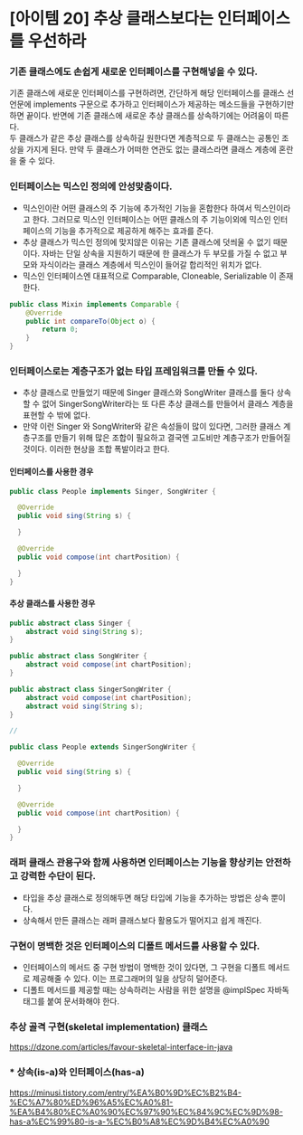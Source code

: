 # [아이템 20] 추상 클래스보다는 인터페이스를 우선하라


### 기존 클래스에도 손쉽게 새로운 인터페이스를 구현해넣을 수 있다.
기존 클래스에 새로운 인터페이스를 구현하려면, 간단하게 해당 인터페이스를 클래스 선언문에 implements 구문으로 추가하고 인터페이스가 제공하는 메소드들을 구현하기만 하면 끝이다. 반면에 기존 클래스에 새로운 추상 클래스를 상속하기에는 어려움이 따른다.   
두 클래스가 같은 추상 클래스를 상속하길 원한다면 계층적으로 두 클래스는 공통인 조상을 가지게 된다. 만약 두 클래스가 어떠한 연관도 없는 클래스라면 클래스 계층에 혼란을 줄 수 있다.


### 인터페이스는 믹스인 정의에 안성맞춤이다.
- 믹스인이란 어떤 클래스의 주 기능에 추가적인 기능을 혼합한다 하여서 믹스인이라고 한다. 그러므로 믹스인 인터페이스는 어떤 클래스의 주 기능이외에 믹스인 인터페이스의 기능을 추가적으로 제공하게 해주는 효과를 준다.   
- 추상 클래스가 믹스인 정의에 맞지않은 이유는 기존 클래스에 덧씌울 수 없기 때문이다. 자바는 단일 상속을 지원하기 때문에 한 클래스가 두 부모를 가질 수 없고 부모와 자식이라는 클래스 계층에서 믹스인이 들어갈 합리적인 위치가 없다.
- 믹스인 인터페이스엔 대표적으로 Comparable, Cloneable, Serializable 이 존재한다.

```java
public class Mixin implements Comparable {
	@Override
	public int compareTo(Object o) {
    	return 0;
    }
}
```

### 인터페이스로는 계층구조가 없는 타입 프레임워크를 만들 수 있다.
- 추상 클래스로 만들었기 때문에 Singer 클래스와 SongWriter 클래스를 둘다 상속할 수 없어 SingerSongWriter라는 또 다른 추상 클래스를 만들어서 클래스 계층을 표현할 수 밖에 없다.    
- 만약 이런 Singer 와 SongWriter와 같은 속성들이 많이 있다면, 그러한 클래스 계층구조를 만들기 위해 많은 조합이 필요하고 결국엔 고도비만 계층구조가 만들어질 것이다. 이러한 현상을 조합 폭발이라고 한다.   


#### 인터페이스를 사용한 경우
```java
public class People implements Singer, SongWriter {

  @Override
  public void sing(String s) {

  }

  @Override
  public void compose(int chartPosition) {

  }
}
```

#### 추상 클래스를 사용한 경우
```java
public abstract class Singer {
    abstract void sing(String s);
}

public abstract class SongWriter {
    abstract void compose(int chartPosition);
}

public abstract class SingerSongWriter {
    abstract void compose(int chartPosition);
    abstract void sing(String s);
}

//

public class People extends SingerSongWriter {

  @Override
  public void sing(String s) {

  }

  @Override
  public void compose(int chartPosition) {

  }
}
```

### 래퍼 클래스 관용구와 함께 사용하면 인터페이스는 기능을 향상키는 안전하고 강력한 수단이 된다.
- 타입을 추상 클래스로 정의해두면 해당 타입에 기능을 추가하는 방법은 상속 뿐이다. 
- 상속해서 만든 클래스는 래퍼 클래스보다 활용도가 떨어지고 쉽게 깨진다.

### 구현이 명백한 것은 인터페이스의 디폴트 메서드를 사용할 수 있다.
- 인터페이스의 메서드 중 구현 방법이 명백한 것이 있다면, 그 구현을 디폴트 메서드로 제공해줄 수 있다. 이는 프로그래머의 일을 상당히 덜어준다.
- 디폴트 메서드를 제공할 때는 상속하려는 사람을 위한 설명을 @implSpec 자바독 태그를 붙여 문서화해야 한다.

### 추상 골격 구현(skeletal implementation) 클래스
https://dzone.com/articles/favour-skeletal-interface-in-java

### * 상속(is-a)와 인터페이스(has-a)
https://minusi.tistory.com/entry/%EA%B0%9D%EC%B2%B4-%EC%A7%80%ED%96%A5%EC%A0%81-%EA%B4%80%EC%A0%90%EC%97%90%EC%84%9C%EC%9D%98-has-a%EC%99%80-is-a-%EC%B0%A8%EC%9D%B4%EC%A0%90
